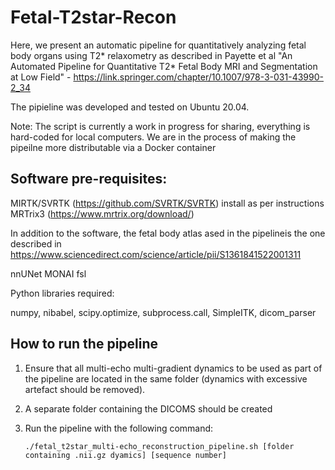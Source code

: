 # Fetal-T2star-Recon
Here, we present an automatic pipeline for quantitatively analyzing fetal body organs using T2* relaxometry as described in Payette et al "An Automated Pipeline for Quantitative T2* Fetal Body MRI and Segmentation at Low Field" - https://link.springer.com/chapter/10.1007/978-3-031-43990-2_34

The pipieline was developed and tested on Ubuntu 20.04.

Note: The script is currently a work in progress for sharing, everything is hard-coded for local computers. We are in the process of making the pipeilne more distributable via a Docker container

## Software pre-requisites: 

MIRTK/SVRTK (https://github.com/SVRTK/SVRTK) install as per instructions
MRTrix3 (https://www.mrtrix.org/download/)

In addition to the software, the fetal body atlas ased in the pipelineis the one described in https://www.sciencedirect.com/science/article/pii/S1361841522001311

nnUNet
MONAI
fsl

Python libraries required: 

numpy, nibabel, scipy.optimize, subprocess.call, SimpleITK, dicom_parser


## How to run the pipeline

1. Ensure that all multi-echo multi-gradient dynamics to be used as part of the pipeline are located in the same folder (dynamics with excessive artefact should be removed).
2. A separate folder containing the DICOMS should be created 
3. Run the pipeline with the following command:

   `./fetal_t2star_multi-echo_reconstruction_pipeline.sh [folder containing .nii.gz dyamics] [sequence number]`



   
   

